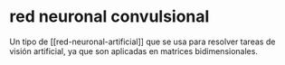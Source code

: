 # red neuronal convulsional
Un tipo de [[red-neuronal-artificial]] que se usa para resolver tareas de visión artificial, ya que son aplicadas en matrices bidimensionales.
